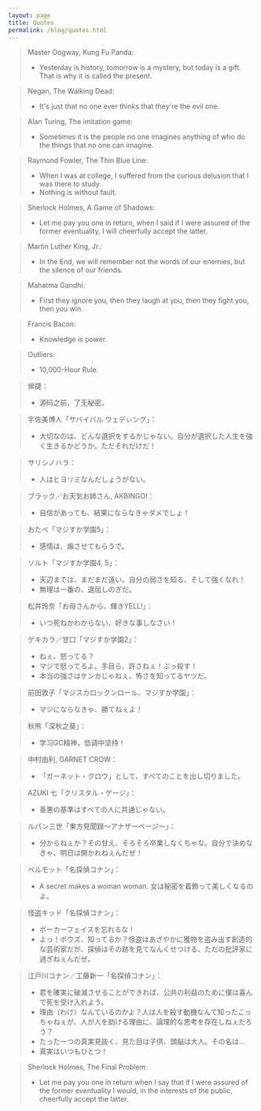 ```yaml
---
layout: page
title: Quotes
permalink: /blog/quotes.html
---
```


> Master Oogway, Kung Fu Panda:<br>
> * Yesterday is history, tomorrow is a mystery, but today is a gift. That is why it is called the present.

> Negan, The Walking Dead:<br>
> * It's just that no one ever thinks that they're the evil one.

> Alan Turing, The imitation game:<br>
> * Sometimes it is the people no one imagines anything of who do the things that no one can imagine.

> Raymond Fowler, The Thin Blue Line:<br>
> * When I was at college, I suffered from the curious delusion that I was there to study.
> * Nothing is without fault.

> Sherlock Holmes, A Game of Shadows:<br>
> * Let me pay you one in return, when I said if I were assured of the former eventuality, I will cheerfully accept the latter.

> Martin Luther King, Jr.:<br>
> * In the End, we will remember not the words of our enemies, but the silence of our friends.

> Mahatma Gandhi:<br>
> * First they ignore you, then they laugh at you, then they fight you, then you win.

> Francis Bacon:<br>
> * Knowledge is power.

> Outliers:<br>
> * 10,000-Hour Rule.

> 侯捷：<br>
> * 源码之前，了无秘密。

> 宇佐美博人「サバイバル ウェデぃング」：<br>
> * 大切なのは、どんな選択をするかじゃない。自分が選択した人生を強く生きるかどうか。ただそれだけだ！

> サリシノハラ：<br>
> * 人はヒヨリミなんだしょうがない。

> ブラック／お天気お姉さん, AKBINGO!：<br>
> * 自信があっても、結果にならなきゃダメでしょ！

> おたべ「マジすか学園5」：<br>
> * 感情は、煽させてもらうで。

> ソルト「マジすか学園4, 5」：<br>
> * 天辺までは、まだまだ遠い。自分の弱さを知る、そして強くなれ！
> * 無理は一番の、退屈しのぎだ。

> 松井玲奈「お母さんから、輝きYELL!」：<br>
> * いつ死ねかわからない、好きな事しなさい！

> ゲキカラ／甘口「マジすか学園2」：<br>
> * ねぇ、怒ってる？
> * マジで怒ってるよ。手目ら、許さねぇ！ぶっ殺す！
> * 本当の強さはケンカじゃねぇ、怖さを知ってるヤツだ。

> 前田敦子「マジスカロックンロール、マジすか学園」：<br>
> * マジにならなきゃ、勝てねぇよ！

> 秋熊「深秋之葵」：<br>
> * 学习GC精神，低调中坚持！

> 中村由利, GARNET CROW：<br>
> * 「ガーネット・クロウ」として、すべてのことを出し切りました。

> AZUKI 七「クリスタル・ゲージ」：<br>
> * 善悪の基準はすべての人に共通じゃない。

> ルパン三世「東方見聞録～アナザーページ～」：<br>
> * 分からねぇか？その甘え、そろそろ卒業しなくちゃな。自分で決めなきゃ、明日は開かれねぇんだぜ！

> ベルモット「名探偵コナン」：<br>
> * A secret makes a woman woman. 女は秘密を着飾って美しくなるのよ。

> 怪盗キッド「名探偵コナン」：<br>
> * ポーカーフェイスを忘れるな！
> * よっ！ボウズ、知ってるか？怪盗はあざやかに獲物を盗み出す創造的な芸術家だが、探偵はその跡を見てなんくせつける、ただの批評家に過ぎねぇんだぜ。

> 江戸川コナン／工藤新一「名探偵コナン」：<br>
> * 君を確実に破滅させることができれば、公共の利益のために僕は喜んで死を受け入れよう。
> * 理由（わけ）なんているのかよ？人は人を殺す動機なんて知ったこっちゃねぇが、人が人を助ける理由に、論理的な思考を存在しねぇだろう？
> * たった一つの真実見抜く、見た目は子供、頭脳は大人。その名は…
> * 真実はいつもひとつ！

> Sherlock Holmes, The Final Problem:<br>
> * Let me pay you one in return when I say that if I were assured of the former eventuality I would, in the interests of the public, cheerfully accept the latter.
